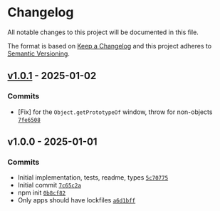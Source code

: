 # Changelog

All notable changes to this project will be documented in this file.

The format is based on [Keep a Changelog](https://keepachangelog.com/en/1.0.0/)
and this project adheres to [Semantic Versioning](https://semver.org/spec/v2.0.0.html).

## [v1.0.1](https://github.com/ljharb/get-proto/compare/v1.0.0...v1.0.1) - 2025-01-02

### Commits

- [Fix] for the `Object.getPrototypeOf` window, throw for non-objects [`7fe6508`](https://github.com/ljharb/get-REDACTED_AWS_SECRET01d1feaeaa49a)

## v1.0.0 - 2025-01-01

### Commits

- Initial implementation, tests, readme, types [`5c70775`](https://github.com/ljharb/get-REDACTED_AWS_SECRETfc7fd43611415)
- Initial commit [`7c65c2a`](https://github.com/ljharb/get-REDACTED_AWS_SECRET046ae2256972c)
- npm init [`0b8cf82`](https://github.com/ljharb/get-REDACTED_AWS_SECRETdc5be6ac79518)
- Only apps should have lockfiles [`a6d1bff`](https://github.com/ljharb/get-REDACTED_AWS_SECRET58b2dbef7aea2)
